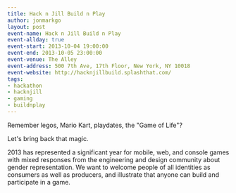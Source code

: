 ```yaml
---
title: Hack n Jill Build n Play
author: jonmarkgo
layout: post
event-name: Hack n Jill Build n Play
event-allday: true
event-start: 2013-10-04 19:00:00
event-end: 2013-10-05 23:00:00
event-venue: The Alley
event-address: 500 7th Ave, 17th Floor, New York, NY 10018
event-website: http://hacknjillbuild.splashthat.com/
tags:
- hackathon
- hacknjill
- gaming
- buildnplay
---
```


Remember legos, Mario Kart, playdates, the "Game of Life"?

Let's bring back that magic.

2013 has represented a significant year for mobile, web, and console games with mixed responses from the engineering and design community about gender representation. We want to welcome people of all identities as consumers as well as producers, and illustrate that anyone can build and participate in a game.